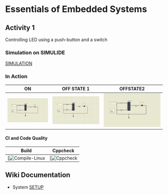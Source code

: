 # Essentials of Embedded Systems

## Activity 1 

Controlling LED using a push-button and a switch

### Simulation on SIMULIDE

[SIMULATION](simulation/ON.png)

### In Action

|ON|OFF STATE 1|OFFSTATE2|
|:--:|:--:|:--:|
|![ON](simulation/ONN%20STATE.png)|![OFF STATE 1](simulation/OFF%20STATE%201.png)|![OFF STATE 2](simulation/OFF%20STATE%202.png)|

#### CI and Code Quality

|Build|Cppcheck|
|:--:|:--:|
|[![Compile-Linux](https://github.com/VivekAshar/256188_EmbeddedSystems/blob/main/Activity1/.github/workflows/compile.yml)|[![Cppcheck](https://github.com/VivekAshar/256188_EmbeddedSystems/blob/main/Activity1/.github/workflows/CodeQuality.yml)|

## Wiki Documentation
* System [SETUP](https://github.com/VivekAshar/256188_EmbeddedSystems/wiki)
